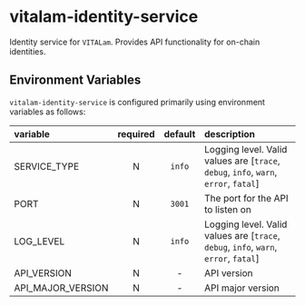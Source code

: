# vitalam-identity-service

Identity service for `VITALam`. Provides API functionality for on-chain identities. 

## Environment Variables

`vitalam-identity-service` is configured primarily using environment variables as follows:

| variable                      | required | default | description                                                                                     |
| :---------------------------- | :------: | :-----: | :---------------------------------------------------------------------------------------------- |
| SERVICE_TYPE                  |    N     | `info`  | Logging level. Valid values are [`trace`, `debug`, `info`, `warn`, `error`, `fatal`]            |
| PORT                          |    N     | `3001`  | The port for the API to listen on                                                               |
| LOG_LEVEL                     |    N     | `info`  | Logging level. Valid values are [`trace`, `debug`, `info`, `warn`, `error`, `fatal`]            |
| API_VERSION                   |    N     |    -    | API version                                                                                     |
| API_MAJOR_VERSION             |    N     |    -    | API major version                                                                               |
